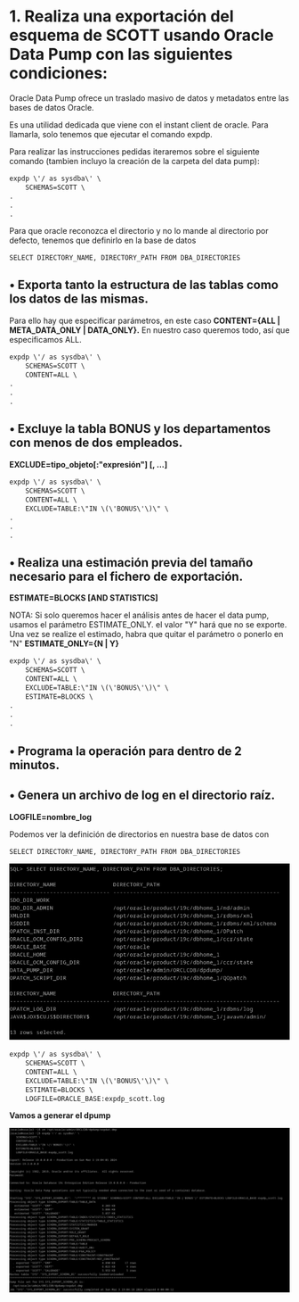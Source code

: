 # 1. Realiza una exportación del esquema de SCOTT usando Oracle Data Pump con las siguientes condiciones:

Oracle Data Pump ofrece un traslado masivo de datos y metadatos entre las bases de datos Oracle.

Es una utilidad dedicada que viene con el instant client de oracle. Para llamarla, solo tenemos que ejecutar el comando expdp.

Para realizar las instrucciones pedidas iteraremos sobre el siguiente comando (tambien incluyo la creación de la carpeta del data pump):

```
expdp \'/ as sysdba\' \
    SCHEMAS=SCOTT \
.
.
.
```
Para que oracle reconozca el directorio y no lo mande al directorio por defecto, tenemos que definirlo en la base de datos

```
SELECT DIRECTORY_NAME, DIRECTORY_PATH FROM DBA_DIRECTORIES
```


## • Exporta tanto la estructura de las tablas como los datos de las mismas.

Para ello hay que especificar parámetros, en este caso **CONTENT={ALL | META_DATA_ONLY | DATA_ONLY}.** En nuestro caso queremos todo, así que especificamos ALL.


```
expdp \'/ as sysdba\' \
    SCHEMAS=SCOTT \
    CONTENT=ALL \
.
.
.
```

## • Excluye la tabla BONUS y los departamentos con menos de dos empleados.

**EXCLUDE=tipo_objeto\[:"expresión"\] [, ...]**

```
expdp \'/ as sysdba\' \
    SCHEMAS=SCOTT \
    CONTENT=ALL \
    EXCLUDE=TABLE:\"IN \(\'BONUS\'\)\" \
.
.
.
```

## • Realiza una estimación previa del tamaño necesario para el fichero de exportación.

**ESTIMATE=BLOCKS [AND STATISTICS]**

NOTA: Si solo queremos hacer el análisis antes de hacer el data pump, usamos el parámetro ESTIMATE_ONLY. el valor "Y" hará que no se exporte. Una vez se realize el estimado, habra que quitar el parámetro o ponerlo en "N"
**ESTIMATE_ONLY={N | Y}**

```
expdp \'/ as sysdba\' \
    SCHEMAS=SCOTT \
    CONTENT=ALL \
    EXCLUDE=TABLE:\"IN \(\'BONUS\'\)\" \
    ESTIMATE=BLOCKS \
.
.
.
```

## • Programa la operación para dentro de 2 minutos.



## • Genera un archivo de log en el directorio raíz.

**LOGFILE=nombre_log**

Podemos ver la definición de directorios en nuestra base de datos con 
```
SELECT DIRECTORY_NAME, DIRECTORY_PATH FROM DBA_DIRECTORIES
```

![ ](img/101.png)

```
expdp \'/ as sysdba\' \
    SCHEMAS=SCOTT \
    CONTENT=ALL \
    EXCLUDE=TABLE:\"IN \(\'BONUS\'\)\" \
    ESTIMATE=BLOCKS \
    LOGFILE=ORACLE_BASE:expdp_scott.log
```

**Vamos a generar el dpump**


![ ](img/102.png)